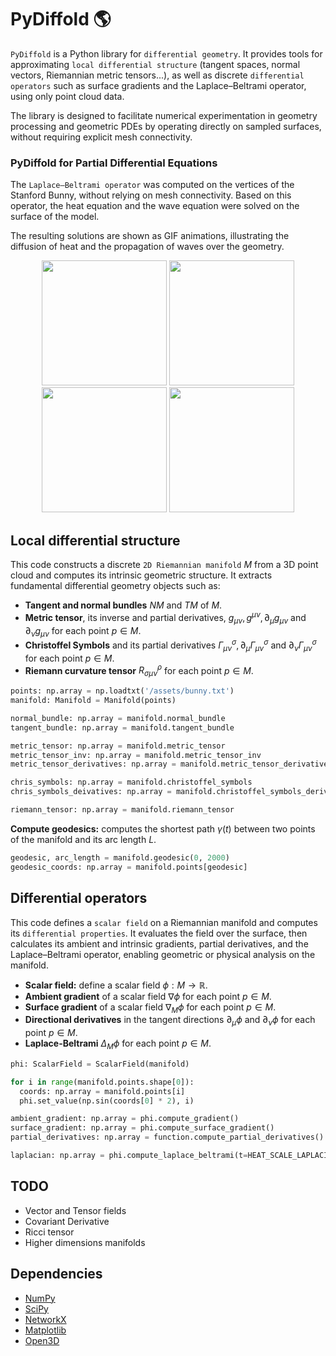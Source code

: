 # PyDiffold :earth_americas:
`PyDiffold` is a Python library for `differential geometry`. It provides tools for approximating `local differential structure` (tangent spaces, normal vectors, Riemannian metric tensors...), as well as discrete `differential operators` such as surface gradients and the Laplace–Beltrami operator, using only point cloud data.

The library is designed to facilitate numerical experimentation in geometry processing and geometric PDEs by operating directly on sampled surfaces, 
without requiring explicit mesh connectivity.

### PyDiffold for Partial Differential Equations
The `Laplace–Beltrami operator` was computed on the vertices of the Stanford Bunny, without relying on mesh connectivity. Based on this operator, the heat equation and the wave equation were solved on the surface of the model.

The resulting solutions are shown as GIF animations, illustrating the diffusion of heat and the propagation of waves over the geometry.

<p align="center">
  <img src="/img/heat_equation_1.gif" width="200"/>
  <img src="/img/heat_equation_2.gif" width="200"/>
  <img src="/img/wave_equation_1.gif" width="200"/>
  <img src="/img/wave_equation_2.gif" width="200"/>
</p>

## Local differential structure
This code constructs a discrete `2D Riemannian manifold` $M$ from a 3D point cloud and computes its intrinsic geometric structure. It extracts fundamental differential geometry objects such as:
* **Tangent and normal bundles** $NM$ and $TM$ of $M$.
* **Metric tensor**, its inverse and partial derivatives, $g_{\mu \nu}, \, g^{\mu \nu}, \, \partial_{\mu} g_{\mu \nu}$ and $\partial_{\nu} g_{\mu \nu}$ for each point $p \in M$.
* **Christoffel Symbols** and its partial derivatives $\Gamma^{\sigma}_{\mu \nu}, \, \partial_{\mu} \Gamma^{\sigma}_{\mu \nu}$ and $\partial_{\nu} \Gamma^{\sigma}_{\mu \nu}$ for each point $p \in M$.
* **Riemann curvature tensor** $R^{\rho}_{\sigma \mu \nu}$ for each point $p \in M$.
```python
points: np.array = np.loadtxt('/assets/bunny.txt')                              # (N, 3)
manifold: Manifold = Manifold(points)

normal_bundle: np.array = manifold.normal_bundle                                # (N, 3)
tangent_bundle: np.array = manifold.tangent_bundle                              # (N, 2, 3)

metric_tensor: np.array = manifold.metric_tensor                                # (N, 2, 2)
metric_tensor_inv: np.array = manifold.metric_tensor_inv                        # (N, 2, 2)
metric_tensor_derivatives: np.array = manifold.metric_tensor_derivatives        # (N, 2, 2, 2)

chris_symbols: np.array = manifold.christoffel_symbols                          # (N, 2, 2, 2)
chris_symbols_deivatives: np.array = manifold.christoffel_symbols_derivatives   # (N, 2, 2, 2, 2)

riemann_tensor: np.array = manifold.riemann_tensor                              # (N, 2, 2, 2, 2)
```

**Compute geodesics:** computes the shortest path $\gamma(t)$ between two points of the manifold and its arc length $L$.
```python
geodesic, arc_length = manifold.geodesic(0, 2000)                               # (K,)
geodesic_coords: np.array = manifold.points[geodesic]                           # (K, 3)
```

## Differential operators
This code defines a `scalar field` on a Riemannian manifold and computes its `differential properties`. It evaluates the field over the surface, then calculates its ambient and intrinsic gradients, partial derivatives, and the Laplace–Beltrami operator, enabling geometric or physical analysis on the manifold.

* **Scalar field:** define a scalar field $\phi : M \rightarrow \mathbb{R}$.
* **Ambient gradient** of a scalar field $\nabla \phi$ for each point $p \in M$.
* **Surface gradient** of a scalar field $\nabla_M \phi$ for each point $p \in M$.
* **Directional derivatives** in the tangent directions $\partial_{\mu} \phi$ and $\partial_{\nu} \phi$ for each point $p \in M$.
* **Laplace-Beltrami** $\Delta_M \phi$ for each point $p \in M$.
```python
phi: ScalarField = ScalarField(manifold)

for i in range(manifold.points.shape[0]):
  coords: np.array = manifold.points[i]
  phi.set_value(np.sin(coords[0] * 2), i)

ambient_gradient: np.array = phi.compute_gradient()                             # (N, 3)
surface_gradient: np.array = phi.compute_surface_gradient()                     # (N, 3)
partial_derivatives: np.array = function.compute_partial_derivatives()          # (N, 2)

laplacian: np.array = phi.compute_laplace_beltrami(t=HEAT_SCALE_LAPLACIAN)      # (N,)
```

## TODO
* Vector and Tensor fields
* Covariant Derivative
* Ricci tensor
* Higher dimensions manifolds

## Dependencies
* [NumPy](https://github.com/numpy/numpy)
* [SciPy](https://github.com/scipy/scipy)
* [NetworkX](https://github.com/networkx/networkx)
* [Matplotlib](https://github.com/matplotlib/matplotlib)
* [Open3D](https://github.com/isl-org/Open3D)